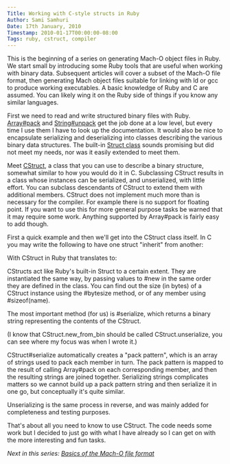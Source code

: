 ```yaml
---
Title: Working with C-style structs in Ruby
Author: Sami Samhuri
Date: 17th January, 2010
Timestamp: 2010-01-17T00:00:00-08:00
Tags: ruby, cstruct, compiler
---
```


This is the beginning of a series on generating Mach-O object files in
Ruby. We start small by introducing some Ruby tools that are useful when
working with binary data. Subsequent articles will cover a subset of the
Mach-O file format, then generating Mach object files suitable for linking
with ld or gcc to produce working executables. A basic knowledge of Ruby and C
are assumed. You can likely wing it on the Ruby side of things if you know any
similar languages.

First we need to read and write structured binary files with Ruby.
[Array#pack](http://ruby-doc.org/core/classes/Array.html#M002222) and
[String#unpack](http://ruby-doc.org/core/classes/String.html#M000760)
get the job done at a low level, but every time I use them I have to look up
the documentation. It would also be nice to encapsulate serializing and
deserializing into classes describing the various binary data structures. The
built-in [Struct class](http://ruby-doc.org/core/classes/Struct.html) sounds
promising but did not meet my needs, nor was it easily extended to meet them.

Meet [CStruct](https://github.com/samsonjs/compiler/blob/20c758ae85daa5cfa0ad9276c6633b78e982f8b4/asm/cstruct.rb#files),
a class that you can use to describe a binary structure, somewhat similar to
how you would do it in C. Subclassing CStruct results in a class whose
instances can be serialized, and unserialized, with little effort. You can
subclass descendants of CStruct to extend them with additional members.
CStruct does not implement much more than is necessary for the compiler. For
example there is no support for floating point. If you want to use this for
more general purpose tasks be warned that it may require some work. Anything
supported by Array#pack is fairly easy to add though.

First a quick example and then we'll get into the CStruct class itself. In
C you may write the following to have one struct "inherit" from another:

<script src="https://gist.github.com/279790.js" integrity="YxFzbbrt2TOJJW0q8lfvUTM8cYYau3pFyLY6rO2lTP88bfioQJmTcboCd+i2QHCZ" crossorigin="anonymous"></script>

With CStruct in Ruby that translates to:

<script src="https://gist.github.com/279794.js" integrity="FlnBwix8W7tFGWzEAMuLWxw5n7mYpeIQ1ka50tSODtlveSO/pwsl79nJvSTjx1dE" crossorigin="anonymous"></script>

CStructs act like Ruby's built-in Struct to a certain extent. They are
instantiated the same way, by passing values to #new in the same order they
are defined in the class. You can find out the size (in bytes) of a CStruct
instance using the #bytesize method, or of any member using #sizeof(name).

The most important method (for us) is #serialize, which returns a binary
string representing the contents of the CStruct.

(I know that CStruct.new_from_bin should be called CStruct.unserialize, you
can see where my focus was when I wrote it.)

CStruct#serialize automatically creates a "pack pattern", which is an array
of strings used to pack each member in turn. The pack pattern is mapped to the
result of calling Array#pack on each corresponding member, and then the
resulting strings are joined together. Serializing strings complicates matters
so we cannot build up a pack pattern string and then serialize it in one go,
but conceptually it's quite similar.

Unserializing is the same process in reverse, and was mainly added for
completeness and testing purposes.

That's about all you need to know to use CStruct. The code needs some work
but I decided to just go with what I have already so I can get on with the
more interesting and fun tasks.

*Next in this series: [Basics of the Mach-O file format](/posts/2010/01/basics-of-the-mach-o-file-format)*

